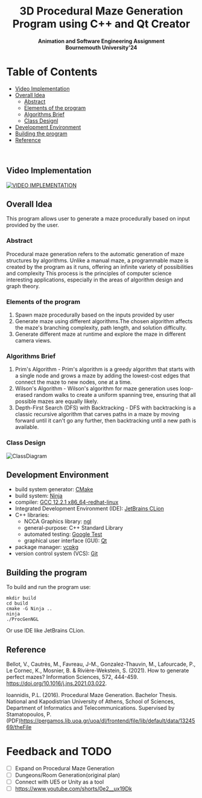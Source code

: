 

<h1 align="center"> 3D Procedural Maze Generation Program using C++ and Qt Creator</h1>
<h4 align="center">Animation and Software Engineering Assignment <br> Bournemouth University'24 </h4>

# Table of Contents

* [Video Implementation](#video-implementation)
* [Overall Idea](#overall-idea)
    * [Abstract](#abstract)
    * [Elements of the program](#elements-of-the-program)
    * [Algorithms Brief](#algorithms-brief)
    * [Class Designl](#class-design)
* [Development Environment](#development-environment)
* [Building the program](#building-the-program)
* [Reference](#reference)


</br>

## Video Implementation
[![VIDEO IMPLEMENTATION](https://github.com/user-attachments/assets/4292b79f-e266-44c8-bded-36ec36a20472)](https://www.youtube.com/watch?v=mkv6kwSWQrA&ab_channel=RahulChandra)


## Overall Idea

This program allows user to generate a maze procedurally based on input provided by the user.

### Abstract

Procedural maze generation refers to the automatic generation of maze 
structures by algorithms. Unlike a manual maze, a programmable maze 
is created by the program as it runs, offering an infinite variety 
of possibilities and complexity This process is the principles of 
computer science interesting applications, especially in the areas 
of algorithm design and graph theory.

### Elements of the program

1. Spawn maze procedurally based on the inputs provided by user
2. Generate maze using different algorithms.The chosen algorithm affects the maze's branching complexity, 
path length, and solution difficulty.
3. Generate different maze at runtime and explore the maze in different camera views.

### Algorithms Brief

1. Prim's Algorithm - Prim's algorithm is a greedy algorithm that starts with a single node and grows a maze by adding the lowest-cost edges that connect the maze to new nodes, one at a time.
2. Wilson's Algorithm - Wilson's algorithm for maze generation uses loop-erased random walks to create a uniform spanning tree, ensuring that all possible mazes are equally likely.
3. Depth-First Search (DFS) with Backtracking - DFS with backtracking is a classic recursive algorithm that carves paths in a maze by moving forward until it can't go any further, then backtracking until a new path is available.

### Class Design

![ClassDiagram](https://github.com/NCCA/ase-assignment-RahulChandra99/assets/60950973/69b5e09b-a544-4e39-8c89-5e63723f333b)


## Development Environment


- build system generator: [CMake](https://cmake.org/)
- build system: [Ninja](https://ninja-build.org/)
- compiler: [GCC 12.2.1 x86_64-redhat-linux](https://linux.die.net/man/1/gcc)
- Integrated Development Environment (IDE): [JetBrains CLion](https://www.jetbrains.com/clion/)
- C++ libraries:
    - NCCA Graphics library: [ngl](https://github.com/NCCA/NGL)
    - general-purpose: C++ Standard Library
    - automated testing: [Google Test](https://github.com/google/googletest)
    - graphical user interface (GUI): [Qt](https://www.qt.io/)
- package manager: [vcpkg](https://github.com/Microsoft/vcpkg)
- version control system (VCS): [Git](https://git-scm.com/)


## Building the program

To build and run the program use:

```
mkdir build
cd build
cmake -G Ninja ..
ninja
./ProcGenNGL
```
Or use IDE like JetBrains CLion.

## Reference

Bellot, V., Cautrès, M., Favreau, J-M., Gonzalez-Thauvin, M., Lafourcade, P., Le Cornec, K., Mosnier, B. & Rivière-Wekstein, S. (2021). How to generate perfect mazes? Information Sciences, 572, 444-459. https://doi.org/10.1016/j.ins.2021.03.022.

Ioannidis, P.L. (2016). Procedural Maze Generation. Bachelor Thesis. National and Kapodistrian University of Athens, School of Sciences, Department of Informatics and Telecommunications. Supervised by Stamatopoulos, P. (PDF)https://pergamos.lib.uoa.gr/uoa/dl/frontend/file/lib/default/data/1324569/theFile

# Feedback and TODO

- [ ] Expand on Procedural Maze Generation
- [ ] Dungeons/Room Generation(original plan)
- [ ] Connect with UE5 or Unity as a tool
- [ ] https://www.youtube.com/shorts/0e2__ux19Dk 

